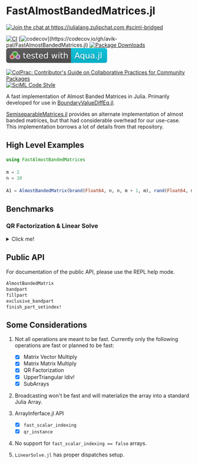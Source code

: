 # FastAlmostBandedMatrices.jl

[![Join the chat at https://julialang.zulipchat.com #sciml-bridged](https://img.shields.io/static/v1?label=Zulip&message=chat&color=9558b2&labelColor=389826)](https://julialang.zulipchat.com/#narrow/stream/279055-sciml-bridged)

[![CI](https://github.com/avik-pal/FastAlmostBandedMatrices.jl/actions/workflows/CI.yml/badge.svg)](https://github.com/avik-pal/FastAlmostBandedMatrices.jl/actions/workflows/CI.yml)
[![codecov](https://codecov.io/gh/avik-pal/FastAlmostBandedMatrices.jl/branch/main/graph/badge.svg?)](https://codecov.io/gh/avik-pal/FastAlmostBandedMatrices.jl)
[![Package Downloads](https://shields.io/endpoint?url=https://pkgs.genieframework.com/api/v1/badge/FastAlmostBandedMatrices)](https://pkgs.genieframework.com?packages=FastAlmostBandedMatrices)
[![Aqua QA](https://raw.githubusercontent.com/JuliaTesting/Aqua.jl/master/badge.svg)](https://github.com/JuliaTesting/Aqua.jl)

[![ColPrac: Contributor's Guide on Collaborative Practices for Community Packages](https://img.shields.io/badge/ColPrac-Contributor%27s%20Guide-blueviolet)](https://github.com/SciML/ColPrac)
[![SciML Code Style](https://img.shields.io/static/v1?label=code%20style&message=SciML&color=9558b2&labelColor=389826)](https://github.com/SciML/SciMLStyle)

A fast implementation of Almost Banded Matrices in Julia. Primarily developed for use in
[BoundaryValueDiffEq.jl](https://github.com/SciML/BoundaryValueDiffEq.jl).

[SemiseparableMatrices.jl](https://github.com/JuliaLinearAlgebra/SemiseparableMatrices.jl)
provides an alternate implementation of almost banded matrices, but that had considerable
overhead for our use-case. This implementation borrows a lot of details from that
repository.

## High Level Examples

```julia
using FastAlmostBandedMatrices

m = 2
n = 10

A1 = AlmostBandedMatrix(brand(Float64, n, n, m + 1, m), rand(Float64, m, n))
```

## Benchmarks

### QR Factorization & Linear Solve

<details>
 <summary>Click me!</summary>
<p>

```julia
using BenchmarkTools, FastAlmostBandedMatrices, SparseArrays, FillArrays, LinearAlgebra
import SemiseparableMatrices

m = 5
n = 1000

II = zeros(n, m)
II[diagind(II)] .= 1

A1 = AlmostBandedMatrix(brand(Float64, n, n, m + 1, m), rand(Float64, m, n))
A2 = Matrix(A1)
A3 = SemiseparableMatrices.AlmostBandedMatrix(copy(A1.bands),
    SemiseparableMatrices.LowRankMatrix(II, copy(A1.fill)))
A4 = sparse(A2)

@benchmark qr($A1)
# BenchmarkTools.Trial: 6959 samples with 1 evaluation.
#  Range (min … max):  680.420 μs …   2.600 ms  ┊ GC (min … max): 0.00% … 70.11%
#  Time  (median):     707.540 μs               ┊ GC (median):    0.00%
#  Time  (mean ± σ):   716.433 μs ± 100.758 μs  ┊ GC (mean ± σ):  1.05% ±  4.81%

#            ▃▃▅▅██▃▂                                              
#   ▂▂▂▃▃▃▂▃▇█████████▆▅▄▄▃▃▃▂▂▂▂▂▂▂▂▂▂▂▂▂▂▂▁▁▁▁▂▁▁▂▂▂▂▂▂▁▂▂▂▂▂▁▂ ▃
#   680 μs           Histogram: frequency by time          802 μs <

#  Memory estimate: 320.70 KiB, allocs estimate: 11.

@benchmark qr($A2)
# BenchmarkTools.Trial: 173 samples with 1 evaluation.
#  Range (min … max):  23.543 ms … 39.269 ms  ┊ GC (min … max): 0.00% … 0.00%
#  Time  (median):     29.162 ms              ┊ GC (median):    0.00%
#  Time  (mean ± σ):   28.962 ms ±  2.984 ms  ┊ GC (mean ± σ):  0.75% ± 2.29%

#            ▂▁▃  █       ▂▄▄▂▂ ▁                                
#   ▅▅▁▃▃▃▅▁▇███▇▆██▅▄▃▇▄▃███████▅▄▅▄▃▃▁▅▃▁▃▃▄▅▁▃▃▄▃▁▁▃▁▁▁▁▁▁▁▃ ▃
#   23.5 ms         Histogram: frequency by time        38.4 ms <

#  Memory estimate: 8.18 MiB, allocs estimate: 6.

@benchmark qr($A3)
# BenchmarkTools.Trial: 1452 samples with 1 evaluation.
#  Range (min … max):  2.975 ms …   7.381 ms  ┊ GC (min … max): 0.00% … 21.67%
#  Time  (median):     3.206 ms               ┊ GC (median):    0.00%
#  Time  (mean ± σ):   3.440 ms ± 625.169 μs  ┊ GC (mean ± σ):  6.43% ± 11.76%

#     ▂▆██▇▅▂                                ▁▁  ▂▁▁▁            
#   ██████████▆▅▅▄▄▄▄▁▁▄▁▄▄▁▁▁▁▄▁▄▄▄▁▄▁▁▁▁▁▆▇████████▇▅▇▅▅▅▁▄▁▅ █
#   2.97 ms      Histogram: log(frequency) by time      5.52 ms <

#  Memory estimate: 6.32 MiB, allocs estimate: 65108.

@benchmark qr($A4)
# BenchmarkTools.Trial: 362 samples with 1 evaluation.
#  Range (min … max):   8.413 ms … 104.416 ms  ┊ GC (min … max): 0.00% … 1.04%
#  Time  (median):     10.826 ms               ┊ GC (median):    0.00%
#  Time  (mean ± σ):   13.788 ms ±   9.973 ms  ┊ GC (mean ± σ):  1.20% ± 3.47%

#    ▄█                                                           
#   ▄███▆▄▆▅▅▅▄▃▂▃▃▂▂▂▃▃▃▄▃▁▂▁▂▁▂▁▃█▇█▅▆▆▅▃▄▃▃▂▃▂▃▁▃▂▃▃▂▃▂▂▂▃▃▁▃ ▃
#   8.41 ms         Histogram: frequency by time         22.3 ms <

#  Memory estimate: 25.44 MiB, allocs estimate: 169.

b = randn(n)

@benchmark $A1 \ $b
# BenchmarkTools.Trial: 5945 samples with 1 evaluation.
#  Range (min … max):  797.407 μs …   2.972 ms  ┊ GC (min … max): 0.00% … 68.87%
#  Time  (median):     828.066 μs               ┊ GC (median):    0.00%
#  Time  (mean ± σ):   838.834 μs ± 124.996 μs  ┊ GC (mean ± σ):  1.27% ±  5.33%

#                 ▁▂▂▇█▇▃▂▁                                        
#   ▂▂▃▄▅▆▇█▇▆█▇███████████▇█▇▆▆▅▄▄▃▃▃▃▂▂▂▂▂▂▂▂▂▂▂▂▂▁▂▂▁▁▂▁▂▂▁▁▂▂ ▄
#   797 μs           Histogram: frequency by time          901 μs <

#  Memory estimate: 367.95 KiB, allocs estimate: 431.

@benchmark $A2 \ $b
# BenchmarkTools.Trial: 586 samples with 1 evaluation.
#  Range (min … max):  7.682 ms …  15.557 ms  ┊ GC (min … max): 0.00% … 40.03%
#  Time  (median):     8.305 ms               ┊ GC (median):    0.00%
#  Time  (mean ± σ):   8.515 ms ± 679.543 μs  ┊ GC (mean ± σ):  1.86% ±  3.97%

#        ▂█▃▂▅▆▄     ▁                                           
#   ▄▆▆▅▆█████████▅▇▆█▄▄▃▄▆▆▅▆▄▃▅▃▄▃▄▂▃▁▃▃▃▃▁▂▂▃▁▃▃▁▂▁▁▁▃▁▁▁▁▃▂ ▃
#   7.68 ms         Histogram: frequency by time          11 ms <

#  Memory estimate: 7.64 MiB, allocs estimate: 4.

@benchmark $A3 \ $b
# BenchmarkTools.Trial: 1212 samples with 1 evaluation.
#  Range (min … max):  3.458 ms …   7.806 ms  ┊ GC (min … max): 0.00% … 30.80%
#  Time  (median):     3.815 ms               ┊ GC (median):    0.00%
#  Time  (mean ± σ):   4.118 ms ± 707.897 μs  ┊ GC (mean ± σ):  7.61% ± 12.33%

#       ▂█▇▆▆                                                    
#   ▂▃▄▅██████▆▄▃▃▃▂▂▂▂▂▂▂▂▁▂▁▂▁▂▂▁▁▁▂▂▂▂▃▃▄▄▄▃▃▃▃▃▃▃▂▂▂▃▂▁▂▂▂▂ ▃
#   3.46 ms         Histogram: frequency by time        6.17 ms <

#  Memory estimate: 7.55 MiB, allocs estimate: 78253.

@benchmark $A4 \ $b
# BenchmarkTools.Trial: 2879 samples with 1 evaluation.
#  Range (min … max):  1.627 ms …   3.120 ms  ┊ GC (min … max): 0.00% … 36.35%
#  Time  (median):     1.675 ms               ┊ GC (median):    0.00%
#  Time  (mean ± σ):   1.734 ms ± 243.465 μs  ┊ GC (mean ± σ):  2.76% ±  7.52%

#   ▂▇█▆▃                                                   ▁▁  ▁
#   ██████▇█▆▄▅▃▄▁▁▁▁▃▁▁▁▁▁▁▃▄▁▁▃▁▃▁▁▁▃▃▁▁▁▁▁▁▁▁▁▁▁▁▁▁▁▁▁▁▄▇███ █
#   1.63 ms      Histogram: log(frequency) by time      2.81 ms <

#  Memory estimate: 2.21 MiB, allocs estimate: 82.
```

</p>
</details>

## Public API

For documentation of the public API, please use the REPL help mode.

```
AlmostBandedMatrix
bandpart
fillpart
exclusive_bandpart
finish_part_setindex!
```

## Some Considerations

1. Not all operations are meant to be fast. Currently only the following operations are
   fast or planned to be fast:

    + [x] Matrix Vector Multiply
    + [x] Matrix Matrix Multiply
    + [x] QR Factorization
    + [x] UpperTriangular ldiv!
    + [x] SubArrays

2. Broadcasting won't be fast and will materialize the array into a standard Julia Array.

3. ArrayInferface.jl API

    + [x] `fast_scalar_indexing`
    + [x] `qr_instance`

4. No support for `fast_scalar_indexing == false` arrays.

5. `LinearSolve.jl` has proper dispatches setup.
